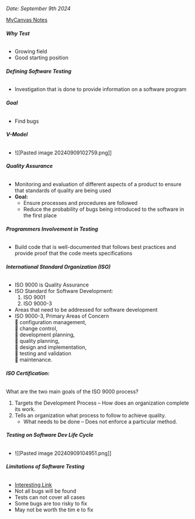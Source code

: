 *Date: September 9th 2024*

[MyCanvas Notes](https://mycanvas.mohawkcollege.ca/courses/107218/files/20633661?module_item_id=5794358)
###### **Why Test**
- Growing field 
- Good starting position 

###### **Defining Software Testing**
- Investigation that is done to provide information on a software program 

###### **Goal**
- Find bugs 

###### **V-Model**
- ![[Pasted image 20240909102759.png]]

###### **Quality Assurance**
- Monitoring and evaluation of different aspects of a product to ensure that standards of quality are being used
- **Goal:**
	- Ensure processes and procedures are followed 
	- Reduce the probability of bugs being introduced to the software in the first place 

###### **Programmers Involvement in Testing**
- Build code that is well-documented that follows best practices and provide proof that the code meets specifications

###### **International Standard Organization (ISO)**
- ISO 9000 is Quality Assurance 
- ISO Standard for Software Development:
	1. ISO 9001
	2. ISO 9000-3
- Areas that need to be addressed for software development  
- ISO 9000-3, Primary Areas of Concern  
	 configuration management,  
	 change control,  
	 development planning,  
	 quality planning,  
	 design and implementation,  
	 testing and validation  
	 maintenance.

###### **ISO Certification:**
What are the two main goals of the ISO 9000 process?  
1. Targets the Development Process – How does an organization complete its work.  
2. Tells an organization what process to follow to achieve quality.  
	- What needs to be done – Does not enforce a particular method.

###### **Testing on Software Dev Life Cycle**
- ![[Pasted image 20240909104951.png]]

###### **Limitations of Software Testing**
- [Interesting Link](https://www.geeksforgeeks.org/10-famous-bugs-in-the-computer-science-world/)
- Not all bugs will be found 
- Tests can not cover all cases 
- Some bugs are too risky to fix 
- May not be worth the tim e to fix 